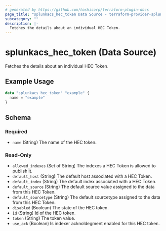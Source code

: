 ```yaml
---
# generated by https://github.com/hashicorp/terraform-plugin-docs
page_title: "splunkacs_hec_token Data Source - terraform-provider-splunkacs"
subcategory: ""
description: |-
  Fetches the details about an individual HEC Token.
---
```


# splunkacs_hec_token (Data Source)

Fetches the details about an individual HEC Token.

## Example Usage

```terraform
data "splunkacs_hec_token" "example" {
  name = "example"
}
```

<!-- schema generated by tfplugindocs -->
## Schema

### Required

- `name` (String) The name of the HEC token.

### Read-Only

- `allowed_indexes` (Set of String) The indexes a HEC Token is allowed to publish it.
- `default_host` (String) The default host associated with a HEC Token.
- `default_index` (String) The default index associated with a HEC Token.
- `default_source` (String) The default source value assigned to the data from this HEC Token.
- `default_sourcetype` (String) The default sourcetype assigned to the data from this HEC Token.
- `disabled` (Boolean) The state of the HEC token.
- `id` (String) Id of the HEC token.
- `token` (String) The token value.
- `use_ack` (Boolean) Is indexer acknoldegment enabled for this HEC token.


